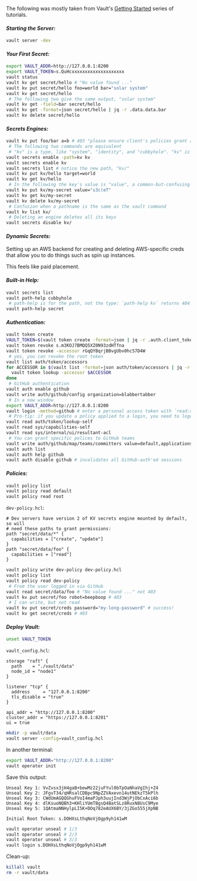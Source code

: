 The following was mostly taken from Vault's [Getting
Started](https://learn.hashicorp.com/collections/vault/getting-started) series
of tutorials.

#### _Starting the Server:_

```bash
vault server -dev
```

#### _Your First Secret:_

```bash
export VAULT_ADDR=http://127.0.0.1:8200
export VAULT_TOKEN=s.QuHcxxxxxxxxxxxxxxxxxxxx
vault status
vault kv get secret/hello # "No value found ..."
vault kv put secret/hello foo=world bar="solar system"
vault kv get secret/hello
 # The following two give the same output, "solar system"
vault kv get -field=bar secret/hello
vault kv get -format=json secret/hello | jq -r .data.data.bar
vault kv delete secret/hello
```

#### _Secrets Engines:_

```bash
vault kv put foo/bar a=b # 403 "please ensure client's policies grant access to path "foo/bar/""
 # The following two commands are equivalent
 # "kv" is a type, like "system", "identity", and "cubbyhole". "kv" is also a path
vault secrets enable -path=kv kv
vault secrets enable kv
vault secrets list # notice the new path, "kv/"
vault kv put kv/hello target=world
vault kv get kv/hello
 # In the following the key's value is "value", a common-but-confusing idiom
vault kv put kv/my-secret value="s3c(eT"
vault kv get kv/my-secret
vault kv delete kv/my-secret
 # Confusion when a pathname is the same as the vault command
vault kv list kv/
 # Deleting an engine deletes all its keys
vault secrets disable kv/
```

#### _Dynamic Secrets:_

Setting up an AWS backend for creating and deleting AWS-specific creds that
allow you to do things such as spin up instances.

This feels like paid placement.

#### _Built-in Help:_

```bash
vault secrets list
vault path-help cubbyhole
 # path-help is for the path, not the type: `path-help kv` returns 404
vault path-help secret
```

#### _Authentication:_

```sh
vault token create
VAULT_TOKEN=$(vault token create -format=json | jq -r .auth.client_token)
vault token revoke s.m3KOJ7BMQQ5XZ0N93zdHTfna
vault token revoke -accessor rGqQYBqrjBBvgUbv0hc57D4W
 # yes, you can revoke the root token
vault list auth/token/accessors
for ACCESSOR in $(vault list -format=json auth/token/accessors | jq -r '.[]'); do
  vault token lookup -accessor $ACCESSOR
done
 # GitHub authentication
vault auth enable github
vault write auth/github/config organization=blabbertabber
 # In a new window
export VAULT_ADDR=http://127.0.0.1:8200
vault login -method=github # enter a personal access token with `read:org` priv
 # Pro-tip: if you update a policy applied to a login, you need to logout & re-login
vault read auth/token/lookup-self
vault read sys/capabilities-self
vault read sys/internal/ui/resultant-acl
 # You can grant specific polices to GitHub teams
vault write auth/github/map/teams/committers value=default,applications,dev-policy
vault auth list
vault auth help github
vault auth disable github # invalidates all GitHub-auth'ed sessions
```

#### _Policies:_

```bash
vault policy list
vault policy read default
vault policy read root
```

`dev-policy.hcl`:

```hcl
# Dev servers have version 2 of KV secrets engine mounted by default, so will
# need these paths to grant permissions:
path "secret/data/*" {
  capabilities = ["create", "update"]
}
path "secret/data/foo" {
  capabilities = ["read"]
}
```

```bash
vault policy write dev-policy dev-policy.hcl
vault policy list
vault policy read dev-policy
 # From the user logged in via GitHub
vault read secret/data/foo # "No value found ..." not 403
vault kv put secret/foo robot=beepboop # 403
 # I can write, but not read
vault kv put secret/creds password="my-long-password" # success!
vault kv get secret/creds # 403
```

#### _Deploy Vault:_

```bash
unset VAULT_TOKEN
```

`vault_config.hcl`:

```hcl
storage "raft" {
  path    = "./vault/data"
  node_id = "node1"
}

listener "tcp" {
  address     = "127.0.0.1:8200"
  tls_disable = "true"
}

api_addr = "http://127.0.0.1:8200"
cluster_addr = "https://127.0.0.1:8201"
ui = true
```

```bash
mkdir -p vault/data
vault server -config=vault_config.hcl
```

In another terminal:

```bash
export VAULT_ADDR="http://127.0.0.1:8200"
vault operator init
```

Save this output:

```
Unseal Key 1: VvZvsx3jH4gaB+bewMz22juFYul0bTpOaNhaVgIhj+Z4
Unseal Key 2: JFgvT34/qHRsalCDBpc9NpZZVAxevn14utNEkzT5kPlh
Unseal Key 3: CWdUmAGQQGhuFVoI4maPJph3uujInd3WjPjObCxAci6b
Unseal Key 4: dlKsuoNQBh3+KHliYUmTBgsQ4BatSLz8RuxN8UsC9Mye
Unseal Key 5: 1QAtmaNNHylpLI5K+DOq782eAUX6BY/3jZGo555jXpNB

Initial Root Token: s.DOHXsLthqNoVjOgp9yh141wM
```

```bash
vault operator unseal # 1/3
vault operator unseal # 2/3
vault operator unseal # 3/3
vault login s.DOHXsLthqNoVjOgp9yh141wM
```

Clean-up:

```bash
killall vault
rm -r vault/data
```
